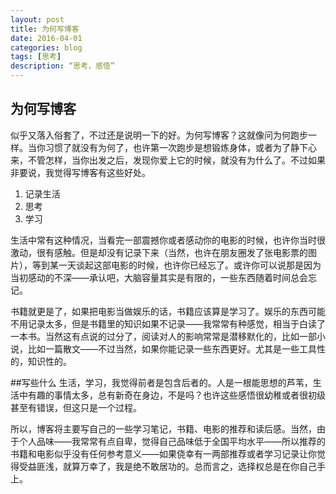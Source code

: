 ```yaml
---
layout: post
title: 为何写博客
date: 2016-04-01
categories: blog
tags: [思考]
description: “思考，感悟”
---
```

## 为何写博客

 似乎又落入俗套了，不过还是说明一下的好。为何写博客？这就像问为何跑步一样。当你习惯了就没有为何了，也许第一次跑步是想锻炼身体，或者为了静下心来，不管怎样，当你出发之后，发现你爱上它的时候，就没有为什么了。不过如果非要说，我觉得写博客有这些好处。

 1. 记录生活
 2. 思考
 3. 学习

 生活中常有这种情况，当看完一部震撼你或者感动你的电影的时候，也许你当时很激动，很有感触。但是却没有记录下来（当然，也许在朋友圈发了张电影票的图片），等到某一天谈起这部电影的时候，也许你已经忘了。或许你可以说那是因为当初感动的不深——承认吧，大脑容量其实是有限的，一些东西随着时间总会忘记。

 书籍就更是了，如果把电影当做娱乐的话，书籍应该算是学习了。娱乐的东西可能不用记录太多，但是书籍里的知识如果不记录——我常常有种感觉，相当于白读了一本书。当然这有点说的过分了，阅读对人的影响常常是潜移默化的，比如一部小说，比如一篇散文——不过当然，如果你能记录一些东西更好。尤其是一些工具性的，知识性的。


##写些什么
生活，学习，我觉得前者是包含后者的。人是一根能思想的芦苇，生活中有趣的事情太多，总有新奇在身边，不是吗？也许这些感悟很幼稚或者很初级甚至有错误，但这只是一个过程。

所以，博客将主要写自己的一些学习笔记，书籍、电影的推荐和读后感。当然，由于个人品味——我常常有点自卑，觉得自己品味低于全国平均水平——所以推荐的书籍和电影似乎没有任何参考意义——如果侥幸有一两部推荐或者学习记录让你觉得受益匪浅，就算万幸了，我是绝不敢居功的。总而言之，选择权总是在你自己手上。
